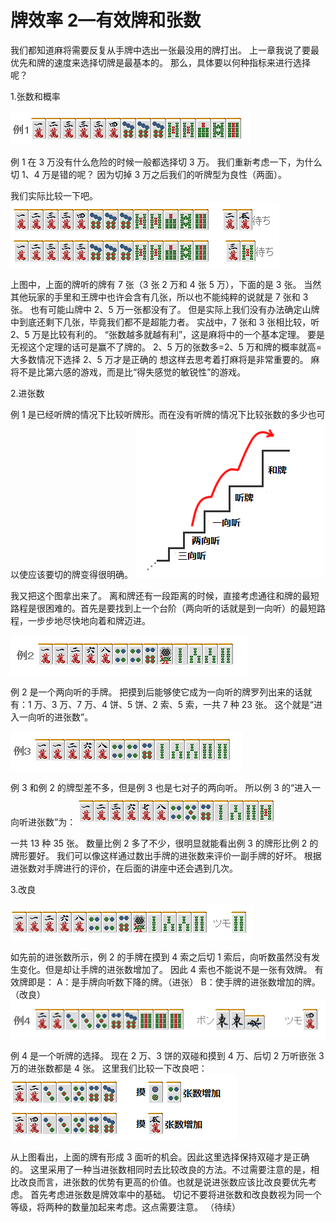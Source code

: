 # 牌效率 2—有效牌和张数
 我们都知道麻将需要反复从手牌中选出一张最没用的牌打出。 上一章我说了要最优先和牌的速度来选择切牌是最基本的。 那么，具体要以何种指标来进行选择呢？

 1.张数和概率

![image](./output/image_page39_9.png)

例 1 在 3 万没有什么危险的时候一般都选择切 3 万。 我们重新考虑一下，为什么切 1、4 万是错的呢？ 因为切掉 3 万之后我们的听牌型为良性（两面）。

我们实际比较一下吧。
![image](./output/image_page40_7.png)

 上图中，上面的牌听的牌有 7 张（3 张 2 万和 4 张 5 万），下面的是 3 张。 当然其他玩家的手里和王牌中也许会含有几张，所以也不能纯粹的说就是 7 张和 3 张。 也有可能山牌中 2、5 万一张都没有了。 但是实际上我们没有办法确定山牌中到底还剩下几张，毕竟我们都不是超能力者。  实战中，7 张和 3 张相比较，听 2、5 万是比较有利的。 “张数越多就越有利”，这是麻将中的一个基本定理。 要是无视这个定理的话可是赢不了牌的。  2、5 万的张数多=2、5 万和牌的概率就高=大多数情况下选择 2、5 万才是正确的 想这样去思考着打麻将是非常重要的。 麻将不是比第六感的游戏，而是比“得失感觉的敏锐性”的游戏。

 2.进张数

 例 1 是已经听牌的情况下比较听牌形。而在没有听牌的情况下比较张数的多少也可以使应该要切的牌变得很明确。
![image](./output/image_page40_8.png)

我又把这个图拿出来了。 离和牌还有一段距离的时候，直接考虑通往和牌的最短路程是很困难的。首先是要找到上一个台阶（两向听的话就是到一向听）的最短路程，一步步地尽快地向着和牌迈进。

![image](./output/image_page41_12.png)

例 2 是一个两向听的手牌。 把摸到后能够使它成为一向听的牌罗列出来的话就有：1 万、3 万、7 万、4 饼、5 饼、2 索、5 索，一共 7 种 23 张。 这个就是“进入一向听的进张数”。

![image](./output/image_page41_13.png)

例 3 和例 2 的牌型差不多，但是例 3 也是七对子的两向听。 所以例 3 的“进入一向听进张数”为：
![image](./output/image_page41_14.png)

一共 13 种 35 张。 数量比例 2 多了不少，很明显就能看出例 3 的牌形比例 2 的牌形要好。  我们可以像这样通过数出手牌的进张数来评价一副手牌的好坏。 根据进张数对手牌进行的评价，在后面的讲座中还会遇到几次。

 3.改良

![image](./output/image_page41_15.png)

如先前的进张数所示，例 2 的手牌在摸到 4 索之后切 1 索后，向听数虽然没有发生变化。但是却让手牌的进张数增加了。 因此 4 索也不能说不是一张有效牌。  有效牌即是： A：是手牌向听数下降的牌。（进张） B：使手牌的进张数增加的牌。（改良）
![image](./output/image_page41_16.png)

例 4 是一个听牌的选择。 现在 2 万、3 饼的双碰和摸到 4 万、后切 2 万听嵌张 3 万的进张数都是 4 张。 这里我们比较一下改良吧：
![image](./output/image_page42_7.png)

从上图看出，上面的牌有形成 3 面听的机会。因此这里选择保持双碰才是正确的。 这里采用了一种当进张数相同时去比较改良的方法。不过需要注意的是，相比改良而言，进张数的优势有更高的价值。也就是说进张数应该比改良要优先考虑。 首先考虑进张数是牌效率中的基础。  切记不要将进张数和改良数视为同一个等级，将两种的数量加起来考虑。这点需要注意。   （待续）